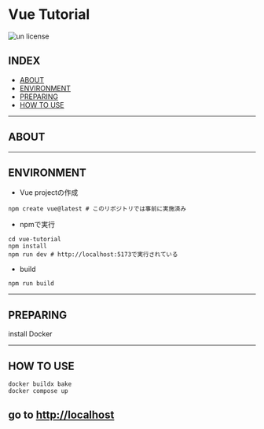 # Vue Tutorial

![un license](https://img.shields.io/github/license/RyosukeDTomita/vue-tutorial)

## INDEX

- [ABOUT](#about)
- [ENVIRONMENT](#environment)
- [PREPARING](#preparing)
- [HOW TO USE](#how-to-use)

---

## ABOUT

---

## ENVIRONMENT

- Vue projectの作成

```shell
npm create vue@latest # このリポジトリでは事前に実施済み
```
- npmで実行

```shell
cd vue-tutorial
npm install
npm run dev # http://localhost:5173で実行されている
```
- build

```shell
npm run build
```

---

## PREPARING

install Docker

---

## HOW TO USE

```shell
docker buildx bake
docker compose up
```

go to [http://localhost](http://localhost)
---
